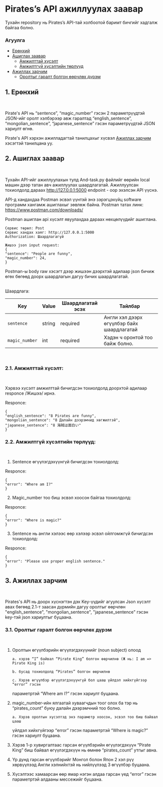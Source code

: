 # Pirates’s API ажиллуулах заавар

Тухайн repository нь Pirates’s API-тай холбоотой баримт бичгийг хадгалж байгаа болно.

### Агуулга

- [Ерөнхий](#1-ерөнхий)
- [Ашиглах заавар](#2-ашиглах-заавар)
  - [Амжилттай хүсэлт](#21-амжилттай-хүсэлт)
  - [Амжилтгүй хүсэлтийн төрлүүд](#22-амжилтгүй-хүсэлтийн-төрлүүд)
- [Ажиллах зарчим](#3-ажиллах-зарчим)
  - [Оролтыг гаралт болгон өөрчлөх дүрэм](#31-оролтыг-гаралт-болгон-өөрчлөх-дүрэм)

## 1. Ерөнхий

<br>

Pirate's API нь “sentence”, “magic_number” гэсэн 2 параметрүүдтэй JSON-ийг оролт хэлбэрээр авж гаралтад “english_sentence”, “mongolian_sentence”, “japanese_sentence” гэсэн параметрүүдтэй JSON хариулт өгнө.

Pirate's API хэрхэн ажилладагтай танилцахыг хүсвэл [Ажиллах зарчим](#3-ажиллах-зарчим) хэсэгтэй танилцана уу.

## 2. Ашиглах заавар

<br>

Тухайн API-ийг ажиллуулахын тулд And-task.py файлийг өөрийн local машин дээр татан авч ажиллуулах шаардлагатай. Ажиллуулсан тохиолдолд дараах http://127.0.0.1:5000 endpoint - оор эхэлсэн API үүснэ.

API-д хандахдаа Postman эсвэл үүнтэй энэ зэрэгцэхүйц software программ хангамж ашиглахыг зөвлөж байна. Postman татах линк: https://www.postman.com/downloads/

Postman ашиглан api хүсэлт явуулахдаа дараах нөхцөлүүдийг ашиглана.

```
Сервис төрөл: Post
Сервис хандах хаяг: http://127.0.0.1:5000
Authorization: Шаардлагагүй

Жишээ json input request:
{
"sentence": "People are funny",
"magic_number": 24,
}
```

Postman-ы body raw хэсэгт дээр жишээн дээрхтэй адилаар json бичиж өгөх бөгөөд доорх шаардлагын дагуу бичих шаардлагатай.

<br>
Шаардлага:

| Key            | Value  | Шаардлагатай эсэх | Тайлбар                                                                          |
| -------------- | ------ | ----------------- | -------------------------------------------------------------------------------- |
| `sentence`     | string | required          | Англи хэл дээрх өгүүлбэр байх шаардлагатай |
| `magic_number` | int    | required          | Хэдэн ч оронтой тоо байж болно.                                                  |

<br>

### 2.1. Амжилттай хүсэлт:

<br>

Хэрвээ хүсэлт амжилттай бичигдсэн тохиолдолд доорхтой адилаар responce /Жишээ/ ирнэ.

Responce:

```
{
"english_sentence": "8 Pirates are funny",
"mongolian_sentence": "8 Далайн дээрэмчид хөгжилтэй",
"japanese_sentence": "8 海賊は面白い"
}
```

### 2.2. Амжилтгүй хүсэлтийн төрлүүд:

<br>

1. Sentence өгүүлэгдэхүүнгүй бичигдсэн тохиолдолд:

Responce:

```
{
"error": "Where am I?"
}
```

2. Magic_number тоо биш эсвэл хоосон байгаа тохиолдолд:

Responce:

```
{
"error": "Where is magic?"
}
```

3. Sentence нь англи хэлээс өөр хэлээр эсвэл ойлгомжгүй бичигдсэн тохиолдолд:

Responce:

```
{
"error": "Please use proper english sentence."
}

```

## 3. Ажиллах зарчим

<br>

Pirates's API нь доорх хүснэгтэн дэх Key-үүдийг агуулсан Json хүсэлт авах бөгөөд 2.1-т заасан дүрмийн дагуу оролтыг өөрчлөн "english_sentence", "mongolian_sentence", "japanese_sentence" гэсэн key-тэй json хариултыг буцаана.

### 3.1. Оролтыг гаралт болгон өөрчлөх дүрэм

<br>

1.  Оролтын өгүүлбэрийн өгүүлэгдэхүүнийг (noun subject) олоод

        a. хэрэв “I” байвал “Pirate King” болгон өөрчилнө (Ж нь: I am => Pirate King is)

        b. бусад тохиолдолд “Pirates” болгон өөрчилнө

        c. Хэрэв өгүүлбэр өгүүлэгдэхүүнгүй бол цааш үйлдэл хийхгүйгээр “error” гэсэн

    параметртэй “Where am I?” гэсэн хариулт буцаана.

2.  magic_number-ийн ялгаатай хуваагчдын тоог олох ба тэр нь “pirates_count” буюу
    далайн дээрэмчний тоо болно.

        a. Хэрэв оролтын хүсэлтэд энэ параметр хоосон, эсвэл тоо биш байвал цааш

    үйлдэл хийхгүйгээр “error” гэсэн параметртэй “Where is magic?” гэсэн
    хариулт буцаана.

3.  Хэрэв 1-р хувиргалтаас гарсан өгүүлбэрийн өгүүлэгдэхүүн “Pirate King” биш байвал
    өгүүлэгдэхүүн нь өмнөө “pirates_count” утгыг авна.

4.  Үр дүнд гарсан өгүүлбэрийг Монгол болон Япон 2 хэл рүү хөрвүүлээд Англи
    хэлнийхтэй нь нийлүүлээд 3 өгүүлбэр буцаана.

5.  Хүсэлтээс хамаарсан өөр ямар нэгэн алдаа гарсан үед “error” гэсэн параметртэй
    алдааны мессежийг буцаана.
